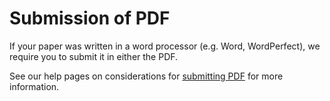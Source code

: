 Submission of PDF
====================

If your paper was written in a word processor (e.g. Word, WordPerfect),
we require you to submit it in either the PDF.

See our help pages on considerations for [submitting PDF](submit_pdf) for more information.
